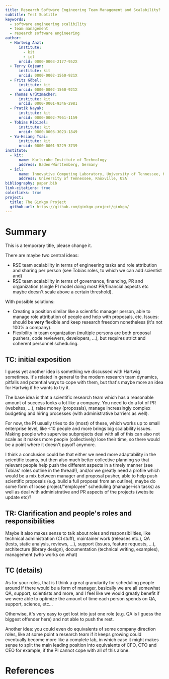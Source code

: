 ```yaml
---
title: Research Software Engineering Team Management and Scalability?
subtitle: Test Subtitle
keywords:
  - software engineering scalibility
  - team management
  - research software engineering
author:
  - Hartwig Anzt:
      institute:
        - kit
        - icl
      orcid: 0000-0003-2177-952X
  - Terry Cojean:
      institute: kit
      orcid: 0000-0002-1560-921X
  - Fritz Göbel:
      institute: kit
      orcid: 0000-0002-1560-921X
  - Thomas Grützmacher:
      institute: kit
      orcid: 0000-0001-9346-2981
  - Pratik Nayak:
      institute: kit
      orcid: 0000-0002-7961-1159
  - Tobias Ribizel:
      institute: kit
      orcid: 0000-0003-3023-1849
  - Yu-Hsiang Tsai:
      institute: kit
      orcid: 0000-0001-5229-3739
institute:
  - kit:
      name: Karlsruhe Institute of Technology
      address: Baden-Württemberg, Germany
  - icl:
      name: Innovative Computing Laboratory, University of Tennessee, Knoxville
      address: University of Tennessee, Knoxville, USA
bibliography: paper.bib
link-citations: true
colorlinks: true
project:
  title: The Ginkgo Project
  github-url: https://github.com/ginkgo-project/ginkgo/
---
```


# Summary

This is a temporary title, please change it.


There are maybe two central ideas:
- RSE team scalability in terms of engineering tasks and role attribution and
  sharing per person (see Tobias roles, to which we can add scientist and)
- RSE team scalability in terms of governance, financing, PR and organization
  (single PI model doing most PR/financial aspects etc maybe doesn't scale above
  a certain threshold).
  
  
With possible solutions:
- Creating a position similar like a scientific manager person, able to manage
  role attribution of people and help with proposals, etc. Issues: should be
  **very** flexible and keep research freedom nonetheless (it's not 100% a company).
- Flexibility in team organization (multiple persons are both proposal pushers,
  code reviewers, developers, ...), but requires strict and coherent personnel
  scheduling.


## TC: initial exposition
I guess yet another idea is something we discussed with Hartwig sometimes. It's
related in general to the modern research team dynamics, pitfalls and potential
ways to cope with them, but that's maybe more an idea for Hartwig if he wants to
try it.

The base idea is that a scientific research team which has a reasonable amount
of success looks a lot like a company. You need to do a lot of PR (websites,
...), raise money (proposals), manage increasingly complex budgeting and hiring
processes (with administrative barriers as well).

For now, the PI usually tries to do (most) of these, which works up to small
enterprise level, like <10 people and more brings big scalability issues. Making
people who supervise subprojects deal with all of this can also not scale as it
makes more people (collectively) lose their time, so there would be a point
where it doesn't payoff anymore.

I think a conclusion could be that either we need more adaptability in the
scientific teams, but then also much better collective planning so that relevant
people help push the different aspects in a timely manner (see Tobias' roles
outline in the thread!), and/or we greatly need a profile which would be a mix
between manager and proposal pusher, able to help push scientific proposals
(e.g. build a full proposal from an outline), maybe do some form of loose
project/"employee" scheduling (manager-ish tasks) as well as deal with
administrative and PR aspects of the projects (website update etc)?

## TR: Clarification and people's roles and responsibilities
Maybe it also makes sense to talk about roles and responsibilities, like
technical administration (CI stuff), maintainer work (releases etc.), QA (tests,
static analysis, reviews, ...), support (issues, feature requests, ...),
architecture (library design), documentation (technical writing, examples),
management (who works on what)

## TC (details)
As for your roles, that is I think a great granularity for scheduling people
around if there would be a form of manager, basically we are all somewhat QA,
support, scientists and more, and I feel like we would greatly benefit if we
were able to optimize the amount of time each person spends on QA, support,
science, etc...

Otherwise, it's very easy to get lost into just one role (e.g. QA is I guess the
biggest offender here) and not able to push the rest.

Another idea: you could even do equivalents of some company direction roles,
like at some point a research team if it keeps growing could eventually become
more like a complete lab, in which case it might makes sense to split the main
leading position into equivalents of CFO, CTO and CEO for example, if the PI
cannot cope with all of this alone.


# References
